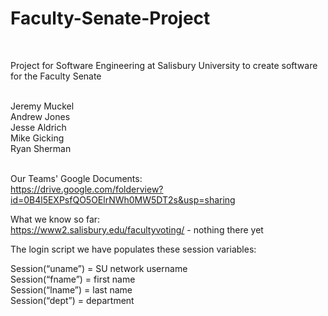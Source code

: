 Faculty-Senate-Project
======================
<br />

Project for Software Engineering at Salisbury University to create software for the Faculty Senate

<br />
Jeremy Muckel<br />
Andrew Jones<br />
Jesse Aldrich<br />
Mike Gicking<br />
Ryan Sherman<br />
<br />

Our Teams' Google Documents:<br>
https://drive.google.com/folderview?id=0B4l5EXPsfQO5OElrNWh0MW5DT2s&usp=sharing <br />

What we know so far:<br>
https://www2.salisbury.edu/facultyvoting/ - nothing there yet<br />
 
The login script we have populates these session variables:<br />
 
Session(“uname”) = SU network username<br />
Session(“fname”) = first name<br />
Session(“lname”) = last name<br />
Session(“dept”) = department<br />
